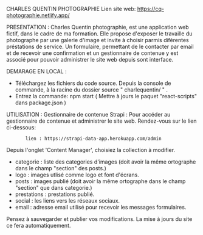
CHARLES QUENTIN PHOTOGRAPHIE
Lien site web: https://cq-photographie.netlify.app/

PRESENTATION : 
  Charles Quentin photographie, est une application web fictif, dans le cadre de ma formation. Elle propose d'exposer le travaille du photographe par une galerie d'image   et invite à choisir parmis diférentes préstations de service. Un formulaire, permettant de le contacter par email et de recevoir une confirmation et un gestionnaire de   contenue y est associé pour pouvoir administrer le site web depuis sont interface.

DEMARAGE EN LOCAL : 
  - Téléchargez les fichiers du code source. Depuis la console de commande, à la racine du dossier source " charlequentin/ " .
  - Entrez la commande: npm start
  ( Mettre à jours le paquet "react-scripts" dans package.json )

UTILISATION : 
  Gestionnaire de contenue Strapi :
  Pour accéder au gestionnaire de contenue et administrer le site web. Rendez-vous sur le lien ci-dessous: 
  
           lien : https://strapi-data-app.herokuapp.com/admin

Depuis l'onglet 'Content Manager', choisiez la collection à modifier. 
  - categorie : liste des categories d'images (doit avoir la même ortographe dans le champ "section" des posts.)
  - logo : images utlisé comme logo et font d'écrans.
  - posts : images publié (doit avoir la même ortographe dans le champ "section" que dans categorie.)
  - prestations : prestations publié.
  - social : les liens vers les réseaux sociaux.
  - email : adresse email utilisé pour recevoir les messages formulaires.
        
Pensez à sauvegarder et publier vos modifications. La mise à jours du site ce fera automatiquement. 
